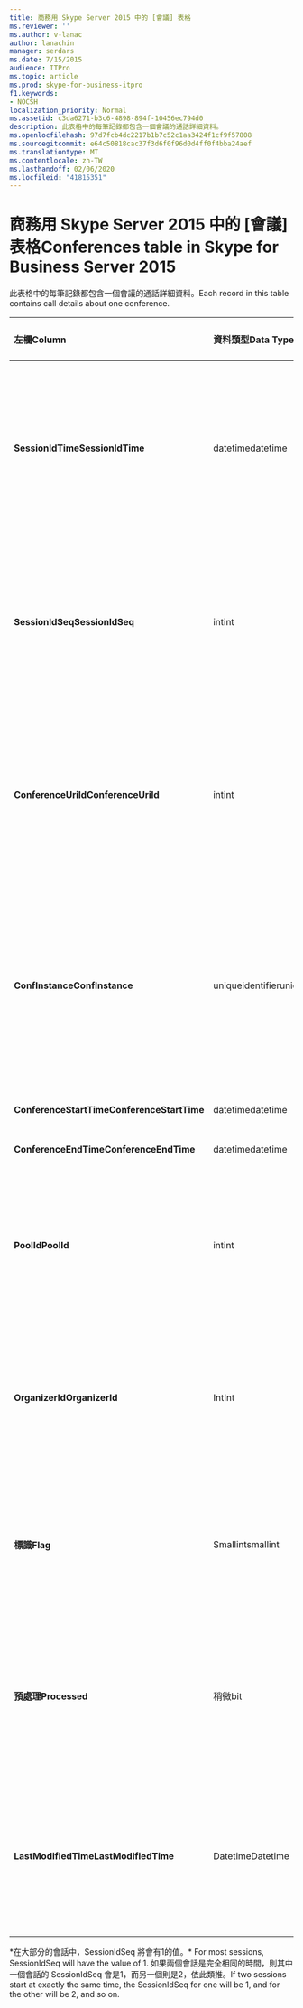 ```yaml
---
title: 商務用 Skype Server 2015 中的 [會議] 表格
ms.reviewer: ''
ms.author: v-lanac
author: lanachin
manager: serdars
ms.date: 7/15/2015
audience: ITPro
ms.topic: article
ms.prod: skype-for-business-itpro
f1.keywords:
- NOCSH
localization_priority: Normal
ms.assetid: c3da6271-b3c6-4898-894f-10456ec794d0
description: 此表格中的每筆記錄都包含一個會議的通話詳細資料。
ms.openlocfilehash: 97d7fcb4dc2217b1b7c52c1aa3424f1cf9f57808
ms.sourcegitcommit: e64c50818cac37f3d6f0f96d0d4ff0f4bba24aef
ms.translationtype: MT
ms.contentlocale: zh-TW
ms.lasthandoff: 02/06/2020
ms.locfileid: "41815351"
---
```

# <a name="conferences-table-in-skype-for-business-server-2015"></a><span data-ttu-id="e1388-103">商務用 Skype Server 2015 中的 [會議] 表格</span><span class="sxs-lookup"><span data-stu-id="e1388-103">Conferences table in Skype for Business Server 2015</span></span>
 
<span data-ttu-id="e1388-104">此表格中的每筆記錄都包含一個會議的通話詳細資料。</span><span class="sxs-lookup"><span data-stu-id="e1388-104">Each record in this table contains call details about one conference.</span></span>
  
|<span data-ttu-id="e1388-105">**左欄**</span><span class="sxs-lookup"><span data-stu-id="e1388-105">**Column**</span></span>|<span data-ttu-id="e1388-106">**資料類型**</span><span class="sxs-lookup"><span data-stu-id="e1388-106">**Data Type**</span></span>|<span data-ttu-id="e1388-107">**索引鍵/索引**</span><span class="sxs-lookup"><span data-stu-id="e1388-107">**Key/Index**</span></span>|<span data-ttu-id="e1388-108">**詳細資料**</span><span class="sxs-lookup"><span data-stu-id="e1388-108">**Details**</span></span>|
|:-----|:-----|:-----|:-----|
|<span data-ttu-id="e1388-109">**SessionIdTime**</span><span class="sxs-lookup"><span data-stu-id="e1388-109">**SessionIdTime**</span></span> <br/> |<span data-ttu-id="e1388-110">datetime</span><span class="sxs-lookup"><span data-stu-id="e1388-110">datetime</span></span>  <br/> |<span data-ttu-id="e1388-111">首選</span><span class="sxs-lookup"><span data-stu-id="e1388-111">Primary</span></span>  <br/> |<span data-ttu-id="e1388-112">由 CDR 代理程式捕獲會議要求的時間。</span><span class="sxs-lookup"><span data-stu-id="e1388-112">Time that the conference request was captured by the CDR agent.</span></span> <span data-ttu-id="e1388-113">僅用作主鍵來唯一識別會議實例。</span><span class="sxs-lookup"><span data-stu-id="e1388-113">Used only as a primary key to uniquely identify a conference instance.</span></span>  <br/> |
|<span data-ttu-id="e1388-114">**SessionIdSeq**</span><span class="sxs-lookup"><span data-stu-id="e1388-114">**SessionIdSeq**</span></span> <br/> |<span data-ttu-id="e1388-115">int</span><span class="sxs-lookup"><span data-stu-id="e1388-115">int</span></span>  <br/> |<span data-ttu-id="e1388-116">首選</span><span class="sxs-lookup"><span data-stu-id="e1388-116">Primary</span></span>  <br/> |<span data-ttu-id="e1388-117">識別會話的識別碼編號。</span><span class="sxs-lookup"><span data-stu-id="e1388-117">ID number to identify the session.</span></span> <span data-ttu-id="e1388-118">與**SessionIdTime**搭配使用，可唯一識別會議實例。</span><span class="sxs-lookup"><span data-stu-id="e1388-118">Used in conjunction with **SessionIdTime** to uniquely identify a conference instance.</span></span> * <br/> |
|<span data-ttu-id="e1388-119">**ConferenceUriId**</span><span class="sxs-lookup"><span data-stu-id="e1388-119">**ConferenceUriId**</span></span> <br/> |<span data-ttu-id="e1388-120">int</span><span class="sxs-lookup"><span data-stu-id="e1388-120">int</span></span>  <br/> |<span data-ttu-id="e1388-121">外</span><span class="sxs-lookup"><span data-stu-id="e1388-121">Foreign</span></span>  <br/> |<span data-ttu-id="e1388-122">會議 URI。</span><span class="sxs-lookup"><span data-stu-id="e1388-122">Conference URI.</span></span> <span data-ttu-id="e1388-123">如需詳細資訊，請參閱[商務用 Skype Server 2015 中](conferenceuris.md)的 [ConferenceUris] 資料表。</span><span class="sxs-lookup"><span data-stu-id="e1388-123">See the [ConferenceUris table in Skype for Business Server 2015](conferenceuris.md) for more information.</span></span> <br/> |
|<span data-ttu-id="e1388-124">**ConfInstance**</span><span class="sxs-lookup"><span data-stu-id="e1388-124">**ConfInstance**</span></span> <br/> |<span data-ttu-id="e1388-125">uniqueidentifier</span><span class="sxs-lookup"><span data-stu-id="e1388-125">uniqueidentifier</span></span>  <br/> | <br/> |<span data-ttu-id="e1388-126">適用于週期性會議;每個週期性會議實例都有相同的**ConferenceUri**，但會有不同的**ConfInstance**。</span><span class="sxs-lookup"><span data-stu-id="e1388-126">Useful for recurring conferences; each instance of a recurring conference has the same **ConferenceUri**, but will have a different **ConfInstance**.</span></span> <br/> |
|<span data-ttu-id="e1388-127">**ConferenceStartTime**</span><span class="sxs-lookup"><span data-stu-id="e1388-127">**ConferenceStartTime**</span></span> <br/> |<span data-ttu-id="e1388-128">datetime</span><span class="sxs-lookup"><span data-stu-id="e1388-128">datetime</span></span>  <br/> | <br/> |<span data-ttu-id="e1388-129">會議開始時間。</span><span class="sxs-lookup"><span data-stu-id="e1388-129">Conference start time.</span></span>  <br/> |
|<span data-ttu-id="e1388-130">**ConferenceEndTime**</span><span class="sxs-lookup"><span data-stu-id="e1388-130">**ConferenceEndTime**</span></span> <br/> |<span data-ttu-id="e1388-131">datetime</span><span class="sxs-lookup"><span data-stu-id="e1388-131">datetime</span></span>  <br/> | <br/> |<span data-ttu-id="e1388-132">會議開始時間。</span><span class="sxs-lookup"><span data-stu-id="e1388-132">Conference start time.</span></span>  <br/> |
|<span data-ttu-id="e1388-133">**PoolId**</span><span class="sxs-lookup"><span data-stu-id="e1388-133">**PoolId**</span></span> <br/> |<span data-ttu-id="e1388-134">int</span><span class="sxs-lookup"><span data-stu-id="e1388-134">int</span></span>  <br/> |<span data-ttu-id="e1388-135">外</span><span class="sxs-lookup"><span data-stu-id="e1388-135">Foreign</span></span>  <br/> |<span data-ttu-id="e1388-136">[識別碼] 編號，可識別捕獲會議的池。</span><span class="sxs-lookup"><span data-stu-id="e1388-136">ID number to identify the pool in which the conference was captured.</span></span> <span data-ttu-id="e1388-137">如需詳細資訊，請參閱 [[彙集] 資料表](pools.md)。</span><span class="sxs-lookup"><span data-stu-id="e1388-137">See the [Pools table](pools.md) for more information.</span></span> <br/> |
|<span data-ttu-id="e1388-138">**OrganizerId**</span><span class="sxs-lookup"><span data-stu-id="e1388-138">**OrganizerId**</span></span> <br/> |<span data-ttu-id="e1388-139">Int</span><span class="sxs-lookup"><span data-stu-id="e1388-139">Int</span></span>  <br/> |<span data-ttu-id="e1388-140">外</span><span class="sxs-lookup"><span data-stu-id="e1388-140">Foreign</span></span>  <br/> |<span data-ttu-id="e1388-141">識別此會議之召集人 URI 的識別碼編號。</span><span class="sxs-lookup"><span data-stu-id="e1388-141">ID number to identify the organizer URI of this conference.</span></span> <span data-ttu-id="e1388-142">如需詳細資訊，請參閱 [[使用者] 表格](users.md)。</span><span class="sxs-lookup"><span data-stu-id="e1388-142">See the [Users table](users.md) for more information.</span></span> <br/> |
|<span data-ttu-id="e1388-143">**標識**</span><span class="sxs-lookup"><span data-stu-id="e1388-143">**Flag**</span></span> <br/> |<span data-ttu-id="e1388-144">Smallint</span><span class="sxs-lookup"><span data-stu-id="e1388-144">smallint</span></span>  <br/> || <span data-ttu-id="e1388-145">包含會議屬性的位元遮罩。</span><span class="sxs-lookup"><span data-stu-id="e1388-145">A bit mask that contains Conference Attributes.</span></span> <span data-ttu-id="e1388-146">可能的值包括：</span><span class="sxs-lookup"><span data-stu-id="e1388-146">Possible values are:</span></span> <br/>  <span data-ttu-id="e1388-147">0X01</span><span class="sxs-lookup"><span data-stu-id="e1388-147">0X01</span></span> <br/>  <span data-ttu-id="e1388-148">合成</span><span class="sxs-lookup"><span data-stu-id="e1388-148">Synthetic</span></span> <br/>  <span data-ttu-id="e1388-149">事物</span><span class="sxs-lookup"><span data-stu-id="e1388-149">Transaction</span></span> <br/> |
|<span data-ttu-id="e1388-150">**預處理**</span><span class="sxs-lookup"><span data-stu-id="e1388-150">**Processed**</span></span> <br/> |<span data-ttu-id="e1388-151">稍微</span><span class="sxs-lookup"><span data-stu-id="e1388-151">bit</span></span>  <br/> ||<span data-ttu-id="e1388-152">[監視服務] 使用的內部欄位。</span><span class="sxs-lookup"><span data-stu-id="e1388-152">Internal field used by the Monitoring service.</span></span>  <br/> <span data-ttu-id="e1388-153">此欄位是在 Microsoft Lync Server 2013 中推出。</span><span class="sxs-lookup"><span data-stu-id="e1388-153">This field was introduced in Microsoft Lync Server 2013.</span></span>  <br/> |
|<span data-ttu-id="e1388-154">**LastModifiedTime**</span><span class="sxs-lookup"><span data-stu-id="e1388-154">**LastModifiedTime**</span></span> <br/> |<span data-ttu-id="e1388-155">Datetime</span><span class="sxs-lookup"><span data-stu-id="e1388-155">Datetime</span></span>  <br/> ||<span data-ttu-id="e1388-156">供監視服務內部使用。</span><span class="sxs-lookup"><span data-stu-id="e1388-156">For internal use by the Monitoring service.</span></span>  <br/> <span data-ttu-id="e1388-157">此欄位是在商務用 Skype Server 2015 中推出。</span><span class="sxs-lookup"><span data-stu-id="e1388-157">This field was introduced in Skype for Business Server 2015.</span></span>  <br/> |
   
<span data-ttu-id="e1388-158">\*在大部分的會話中，SessionIdSeq 將會有1的值。</span><span class="sxs-lookup"><span data-stu-id="e1388-158">\* For most sessions, SessionIdSeq will have the value of 1.</span></span> <span data-ttu-id="e1388-159">如果兩個會話是完全相同的時間，則其中一個會話的 SessionIdSeq 會是1，而另一個則是2，依此類推。</span><span class="sxs-lookup"><span data-stu-id="e1388-159">If two sessions start at exactly the same time, the SessionIdSeq for one will be 1, and for the other will be 2, and so on.</span></span>
  

